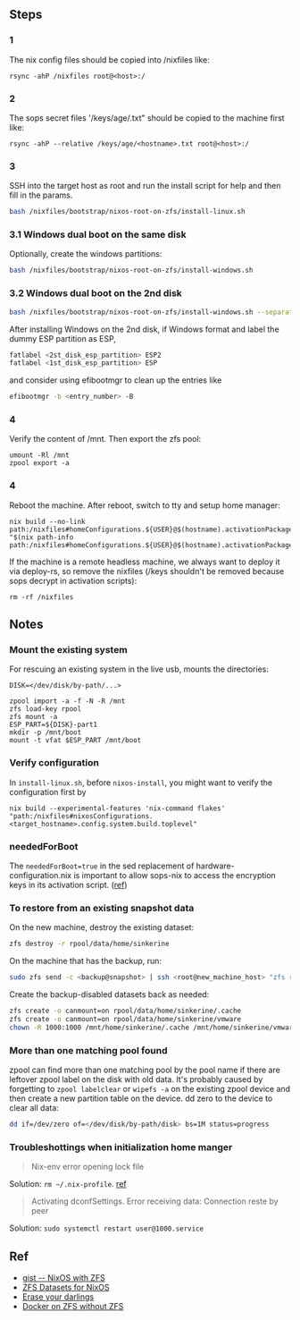 ## Steps
### 1
The nix config files should be copied into /nixfiles like:
```
rsync -ahP /nixfiles root@<host>:/
```

### 2
The sops secret files '/keys/age/<hostname>.txt" should be copied to the machine first like:
```
rsync -ahP --relative /keys/age/<hostname>.txt root@<host>:/
```

### 3
SSH into the target host as root and run the install script for help and then fill in the params.

``` sh
bash /nixfiles/bootstrap/nixos-root-on-zfs/install-linux.sh
```

### 3.1 Windows dual boot on the same disk
Optionally, create the windows partitions:

``` sh
bash /nixfiles/bootstrap/nixos-root-on-zfs/install-windows.sh
```

### 3.2 Windows dual boot on the 2nd disk

``` sh
bash /nixfiles/bootstrap/nixos-root-on-zfs/install-windows.sh --separate_esp
```

After installing Windows on the 2nd disk, if Windows format and label the dummy ESP partition as ESP,

``` sh
fatlabel <2st_disk_esp_partition> ESP2
fatlabel <1st_disk_esp_partition> ESP
```

and consider using efibootmgr to clean up the entries like

``` sh
efibootmgr -b <entry_number> -B
```

### 4
Verify the content of /mnt. Then export the zfs pool:
```
umount -Rl /mnt
zpool export -a
```

### 4
Reboot the machine. After reboot, switch to tty and setup home manager:
```
nix build --no-link path:/nixfiles#homeConfigurations.${USER}@$(hostname).activationPackage
"$(nix path-info path:/nixfiles#homeConfigurations.${USER}@$(hostname).activationPackage)"/activate
```

If the machine is a remote headless machine, we always want to deploy it via deploy-rs, so remove the nixfiles (/keys shouldn't be removed because sops decrypt in activation scripts):
```
rm -rf /nixfiles
```

## Notes
### Mount the existing system
For rescuing an existing system in the live usb, mounts the directories:
```
DISK=</dev/disk/by-path/...>

zpool import -a -f -N -R /mnt
zfs load-key rpool
zfs mount -a
ESP_PART=${DISK}-part1
mkdir -p /mnt/boot
mount -t vfat $ESP_PART /mnt/boot
```

### Verify configuration
In `install-linux.sh`, before `nixos-install`, you might want to verify the configuration first by
```
nix build --experimental-features 'nix-command flakes' "path:/nixfiles#nixosConfigurations.<target_hostname>.config.system.build.toplevel"
```

### neededForBoot
The `neededForBoot=true` in the sed replacement of hardware-configuration.nix is important to allow sops-nix to access the encryption keys in its activation script. ([ref](https://github.com/Mic92/sops-nix/issues/24))

### To restore from an existing snapshot data

On the new machine, destroy the existing dataset:
``` sh
zfs destroy -r rpool/data/home/sinkerine
```

On the machine that has the backup, run:
``` sh
sudo zfs send -c <backup@snapshot> | ssh <root@new_machine_host> "zfs recv rpool/data/home/sinkerine"
```

Create the backup-disabled datasets back as needed:

``` sh
zfs create -o canmount=on rpool/data/home/sinkerine/.cache
zfs create -o canmount=on rpool/data/home/sinkerine/vmware
chown -R 1000:1000 /mnt/home/sinkerine/.cache /mnt/home/sinkerine/vmware
```

### More than one matching pool found
zpool can find more than one matching pool by the pool name if there are leftover zpool label on the disk with old data. It's probably caused by forgetting to `zpool labelclear` or `wipefs -a` on the existing zpool device and then create a new partition table on the device. dd zero to the device to clear all data:

``` sh
dd if=/dev/zero of=</dev/disk/by-path/disk> bs=1M status=progress
```

### Troubleshottings when initialization home manger

> Nix-env error opening lock file

Solution: `rm ~/.nix-profile`. [ref](https://discourse.nixos.org/t/nix-env-error-opening-lock-file/3556/1)

> Activating dconfSettings.
> Error receiving data: Connection reste by peer

Solution: `sudo systemctl restart user@1000.service`

## Ref
- [gist -- NixOS with ZFS](https://gist.github.com/lucasvo/35e0745b72dd384dcb9b9ee5bae5fecb)
- [ZFS Datasets for NixOS](https://grahamc.com/blog/nixos-on-zfs)
- [Erase your darlings ](https://grahamc.com/blog/erase-your-darlings)
- [Docker on ZFS without ZFS](https://www.dominicdoty.com/2020/10/24/dockeronzvol.html)

